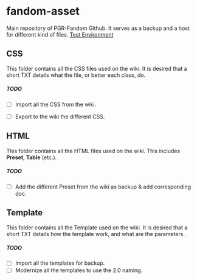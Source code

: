 # fandom-asset
Main repository of PGR-Fandom Github. It serves as a backup and a host for different kind of files.
[Test Environment](https://codesandbox.io/dashboard/home?workspace=30174fa7-6dfb-487f-80bf-ffe8a3fd1e27)

## CSS 
This folder contains all the CSS files used on the wiki. 
It is desired that a short TXT details what the file, or better each class, do.

##### TODO
- [ ] Import all the CSS from the wiki.
- [ ] Export to the wiki the different CSS.


## HTML 
This folder contains all the HTML files used on the wiki. 
This includes __Preset__, __Table__ (etc.).

##### TODO
- [ ] Add the different Preset from the wiki as backup & add corresponding doc.


## Template
This folder contains all the Template used on the wiki. 
It is desired that a short TXT details how the template work, and what are the  parameters .

##### TODO
- [ ] Import all the templates for backup.
- [ ] Modernize all the templates to use the 2.0 naming.
